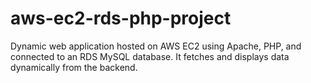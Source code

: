 # aws-ec2-rds-php-project
Dynamic web application hosted on AWS EC2 using Apache, PHP, and connected to an RDS MySQL database. It fetches and displays data dynamically from the backend.

